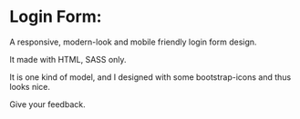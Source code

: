 # Login Form:

A responsive, modern-look and mobile friendly login form design.

It made with HTML, SASS only.

It is one kind of model, and I designed with some bootstrap-icons and thus looks nice.

Give your feedback.
